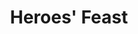 ---
title: "Heroes' Feast"

spell:
  schools:
    - name:        "Conjuration"
      subschools:  ["Creation"]
      descriptors: []
  classes:
    - name:  "Bard"
      abbr:  "Brd"
      level: 6
    - name:  "Cleric"
      abbr:  "Clr"
      level: 6
  domains:
    - name:  "Community"
      abbr:  "Community"
      level: 6
    - name:  "Creation"
      abbr:  "Creation"
      level: 6
  components:         [V, S, DF]
  castingTime:        "10 minutes"
  range:              "Close (25 ft. + 5 ft./2 levels)"
  effect:             "Feast for one creature/level"
  duration:           "1 hour plus 12 hours; see text"
  savingThrow:        "None"
  spellResistance:    "No"
  description:        |
    You bring forth a great feast, including a magnificent table, chairs, service, and food and drink. The feast takes 1 hour to consume, and the beneficial effects do not set in until this hour is over. Every creature partaking of the feast is cured of all diseases, sickness, and nausea; becomes immune to poison for 12 hours; and gains {% die_roll 1 8 0 %} temporary hit points +1 point per two caster levels (maximum +10) after imbibing the nectar-like beverage that is part of the feast. The ambrosial food that is consumed grants each creature that partakes a +1 morale bonus on attack rolls and Will saves and immunity to fear effects for 12 hours.

    If the feast is interrupted for any reason, the spell is ruined and all effects of the spell are negated.
---